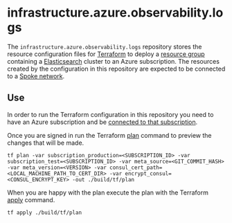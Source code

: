 # infrastructure.azure.observability.logs

The `infrastructure.azure.observability.logs` repository stores the resource configuration files for
[Terraform](https://www.terraform.io/) to deploy a
[resource group](https://docs.microsoft.com/en-us/azure/azure-resource-manager/management/overview#terminology) containing a [Elasticsearch](https://www.elastic.co/) cluster to an Azure subscription. The resources created by the configuration in this repository are expected to be connected to a [Spoke network](https://github.com/Calvinverse/infrastructure.azure.network.spoke).

## Use

In order to run the Terraform configuration in this repository you need to have an Azure subscription and be [connected to that subscription](https://www.terraform.io/docs/providers/azurerm/index.html).

Once you are signed in run the Terraform [plan](https://www.terraform.io/docs/commands/plan.html) command to preview the changes that will be made.

    tf plan -var subscription_production=<SUBSCRIPTION_ID> -var subscription_test=<SUBSCRIPTION_ID> -var meta_source=<GIT_COMMIT_HASH> -var meta_version=<VERSION> -var consul_cert_path=<LOCAL_MACHINE_PATH_TO_CERT_DIR> -var encrypt_consul=<CONSUL_ENCRYPT_KEY> -out ./build/tf/plan

When you are happy with the plan execute the plan with the Terraform [apply](https://www.terraform.io/docs/commands/apply.html) command.

    tf apply ./build/tf/plan
